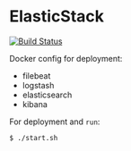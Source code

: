 # ElasticStack

[![Build Status](https://travis-ci.org/igannytskyi/ElasticStack.svg?branch=master)](https://travis-ci.org/igannytskyi/ElasticStack)

Docker config for deployment:
- filebeat
- logstash
- elasticsearch
- kibana

For deployment and `run`:
```sh
$ ./start.sh
```
